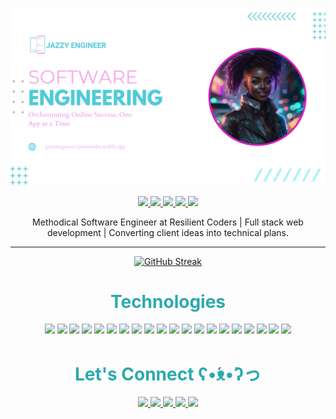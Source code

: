 ![I am a Software Developer specializing in full stack web developer](software.png)

<p align="center">
  <a href="https://jazzyengineer-jasminedm.netlify.app" target="_blank">
    <img src="https://img.shields.io/static/v1?label=|&message=WEBSITE&color=4FCAD7&style=plastic&logo=atom&logo-color=white"/>
  </a>
  <a href="https://www.linkedin.com/in/jazzyengineer" target="_blank">
    <img src="https://img.shields.io/static/v1?label=|&message=LINKED-IN&color=D31EBF&style=plastic&logo=linkedin&logo-color=white"/>
  </a>
  <a href="https://twitter.com/JazzyEngineer" target="_blank">
    <img src="https://img.shields.io/static/v1?label=|&message=TWITTER&color=4FCAD7&style=plastic&logo=twitter&logo-color=white"/>
  </a>
  <a href="https://drive.google.com/file/d/1TJwb-R20CqtxRDnu488oOxnVy-UdhqEq/view?usp=sharing" target="_blank">
      <img src="https://img.shields.io/static/v1?label=|&message=RESUME&color=D31EBF&style=plastic&logo=buffer&logo-color=white"/>
  </a>
<a href="mailto:dev.jasminedm@gmail.com" target="_blank">
    <img src="https://img.shields.io/static/v1?label=|&message=EMAIL&color=4FCAD7&style=plastic&logo=minutemailer&logo-color=white"/>
  </a>
</p>
<p align="center"> Methodical Software Engineer at Resilient Coders | Full stack web development | Converting client ideas into technical plans.
</p>
<hr>

<section align="center">

[![GitHub Streak](https://streak-stats.demolab.com?user=Jasminedm&theme=neon&date_format=n%2Fj%5B%2FY%5D&background=EB545400&stroke=C986D7&currStreakNum=D41EC0&sideNums=4FCBD7&fire=6D6FEB&sideLabels=D41EC0&dates=4FCBD7&ring=4FCBD7&border=E772EB)](https://git.io/streak-stats)
</section>

<h1 align="center" style="color:#2da9ad">Technologies</h1>
<p align="center">
<img src="https://img.shields.io/static/v1?label=|&message=HTML5&color=56aebf&style=plastic&logo=html5"/>
    <img src="https://img.shields.io/static/v1?label=|&message=CSS3&color=56aebf&style=plastic&logo=css3"/>
    <img src="https://img.shields.io/static/v1?label=|&message=BOOTSTRAP&color=56aebf&style=plastic&logo=bootstrap"/>
<img src="https://img.shields.io/static/v1?label=|&message=TAILWIND&color=D31EBF&style=plastic&logo=tailwindCSS"/>
    <img src="https://img.shields.io/static/v1?label=|&message=JAVASCRIPT&color=56aebf&style=plastic&logo=javascript"/>
    <img src="https://img.shields.io/static/v1?label=|&message=REACT.JS&color=4394a3&style=plastic&logo=react"/>
    <img src="https://img.shields.io/static/v1?label=|&message=JSON&color=4394a3&style=plastic&logo=JSON"/>
    <img src="https://img.shields.io/static/v1?label=|&message=NODE.JS&color=2c7582&style=plastic&logo=node.js"/>
    <img src="https://img.shields.io/static/v1?label=|&message=EXPRESS&color=2c7582&style=plastic&logo=EXPRESS"/>
<img src="https://img.shields.io/static/v1?label=|&message=MONGODB&color=289c8a&style=plastic&logo=mongodb"/>
<img src="https://img.shields.io/static/v1?label=|&message=JQUERY&color=289c8a&style=plastic&logo=JQUERY"/>
<img src="https://img.shields.io/static/v1?label=|&message=CLOUDINARY&color=289c8a&style=plastic&logo=cloudways"/>
<img src="https://img.shields.io/static/v1?label=|&message=POSTGRESQL&color=2ab59f&style=plastic&logo=POSTGRESQL"/>
<img src="https://img.shields.io/static/v1?label=|&message=GIT&color=32e6c9&style=plastic&logo=GIT"/>
<img src="https://img.shields.io/static/v1?label=|&message=WORDPRESS&color=32e6c9&style=plastic&logo=wordpress"/>
<img src="https://img.shields.io/static/v1?label=|&message=ADOBE&color=D31EBF&style=plastic&logo=ADOBE"/>
<img src="https://img.shields.io/static/v1?label=|&message=LINUX&color=6d9ce3&style=plastic&logo=LINUX"/>
<img src="https://img.shields.io/static/v1?label=|&message=WIX&color=6d9ce3&style=plastic&logo=WIX"/>
<img src="https://img.shields.io/static/v1?label=|&message=CANVA&color=5d85c2&style=plastic&logo=CANVA"/>
<img src="https://img.shields.io/static/v1?label=|&message=FIGMA&color=5d85c2&style=plastic&logo=FIGMA"/>
</p>




<h1 align="center" style="color:#2da9ad">Let's Connect ʕ•́ᴥ•̀ʔっ</h1>
<p align="center">
  <a href="https://jazzyengineer-jasminedm.netlify.app" target="_blank">
    <img src="https://img.shields.io/static/v1?label=|&message=WEBSITE&color=4FCAD7&style=plastic&logo=atom&logo-color=white"/>
  </a>
  <a href="https://www.linkedin.com/in/jazzyengineer" target="_blank">
    <img src="https://img.shields.io/static/v1?label=|&message=LINKED-IN&color=D31EBF&style=plastic&logo=linkedin&logo-color=white"/>
  </a>
  <a href="https://twitter.com/JazzyEngineer" target="_blank">
    <img src="https://img.shields.io/static/v1?label=|&message=TWITTER&color=4FCAD7&style=plastic&logo=twitter&logo-color=white"/>
  </a>
  <a href="https://drive.google.com/file/d/15tRqdInL9h9_jo0UCRSAo75ZC6_MvW-v/view?usp=sharing" target="_blank">
      <img src="https://img.shields.io/static/v1?label=|&message=RESUME&color=D31EBF&style=plastic&logo=buffer&logo-color=white"/>
  </a>
<a href="mailto:dev.jasminedm@gmail.com" target="_blank">
    <img src="https://img.shields.io/static/v1?label=|&message=EMAIL&color=4FCAD7&style=plastic&logo=minutemailer&logo-color=white"/>
  </a>
</p>
